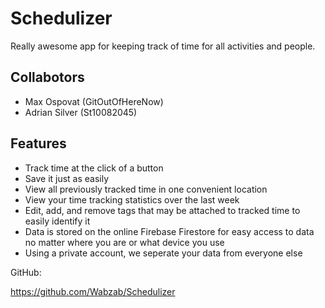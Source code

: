 # Schedulizer
Really awesome app for keeping track of time for all activities and people.

## Collabotors
- Max Ospovat (GitOutOfHereNow)
- Adrian Silver (St10082045)

## Features
- Track time at the click of a button
- Save it just as easily
- View all previously tracked time in one convenient location
- View your time tracking statistics over the last week
- Edit, add, and remove tags that may be attached to tracked time to easily identify it
- Data is stored on the online Firebase Firestore for easy access to data no matter where you are or what device you use
- Using a private account, we seperate your data from everyone else

GitHub:

https://github.com/Wabzab/Schedulizer
